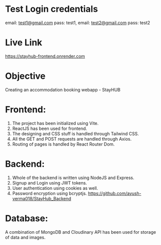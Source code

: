 # Test Login credentials

email: test1@gmail.com pass: test1,
email: test2@gmail.com pass: test2

# Live Link
https://stayhub-frontend.onrender.com

# Objective

Creating an accommodation booking webapp - StayHUB

# Frontend:

1. The project has been initialized using Vite.
2. ReactJS has been used for frontend.
3. The designing and CSS stuff is handled through Tailwind CSS.
4. All the GET and POST requests are handled through Axios.
5. Routing of pages is handled by React Router Dom.

# Backend:

1. Whole of the backend is written using NodeJS and Express.
2. Signup and Login using JWT tokens.
3. User authentication using cookies as well.
4. Password encryption using bcryptjs.
https://github.com/ayush-verma018/StayHub_Backend

# Database:

A combination of MongoDB and Cloudinary API has been used for storage of data and images.
